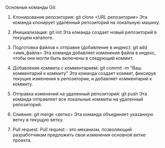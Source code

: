Основные команды Git:

1. Клонирование репозитория:
   git clone <URL репозитория>
   Эта команда клонирует удалённый репозиторий на локальную машину.

2. Инициализация:
   git init
   Эта команда создает новый репозиторий в текущем каталоге.

3. Подготовка файлов к отправке (добавление в индекс):
   git add <имя_файла>
   Эта команда добавляет изменения файла в индекс, чтобы они могли быть включены в следующий коммит.

4. Добавление коммита с комментарием:
   git commit -m "Ваш комментарий к коммиту"
   Эта команда создает коммит, фиксируя текущие изменения в репозитории, и добавляет комментарий к коммиту.

5. Отправка изменений на удаленный репозиторий:
   git push
   Эта команда отправляет все локальные коммиты на удаленный репозиторий.

6. Слияние:
   git merge <ветка>
   Эта команда объединяет указанную ветку в текущую ветку.

7. Pull request:
   Pull request - это механизм, позволяющий разработчикам предложить свои изменения основной ветке проекта.
